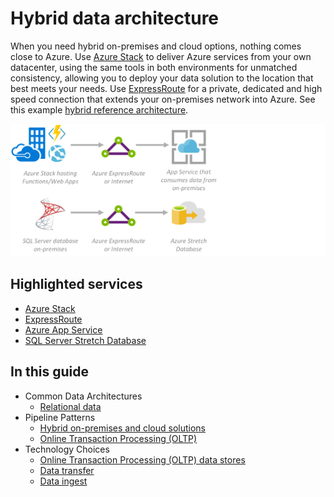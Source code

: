 # Hybrid data architecture

When you need hybrid on-premises and cloud options, nothing comes close to Azure. Use [Azure Stack](/azure/azure-stack/azure-stack-poc) to deliver Azure services from your own datacenter, using the same tools in both environments for unmatched consistency, allowing you to deploy your data solution to the location that best meets your needs. Use [ExpressRoute](/azure/azure-stack/azure-stack-connect-expressroute) for a private, dedicated and high speed connection that extends your on-premises network into Azure. See this example [hybrid reference architecture](/azure/architecture/reference-architectures/hybrid-networking/expressroute-vpn-failover).

![Hybrid](./images/implementation-example_hybrid.png)

## Highlighted services

* [Azure Stack](/azure/azure-stack/azure-stack-poc)
* [ExpressRoute](/azure/expressroute/expressroute-introduction)
* [Azure App Service](/azure/app-service/)
* [SQL Server Stretch Database](/azure/sql-server-stretch-database/)

## In this guide

* Common Data Architectures
    * [Relational data](../common-architectures/relational-data.md)
* Pipeline Patterns
    * [Hybrid on-premises and cloud solutions](../pipeline-patterns/hybrid-on-premises-and-cloud.md)
    * [Online Transaction Processing (OLTP)](../pipeline-patterns/online-transaction-processing.md)
* Technology Choices
    * [Online Transaction Processing (OLTP) data stores](../technology-choices/oltp-data-stores.md)
    * [Data transfer](../technology-choices/data-transfer.md)
    * [Data ingest](../technology-choices/data-ingest.md)
